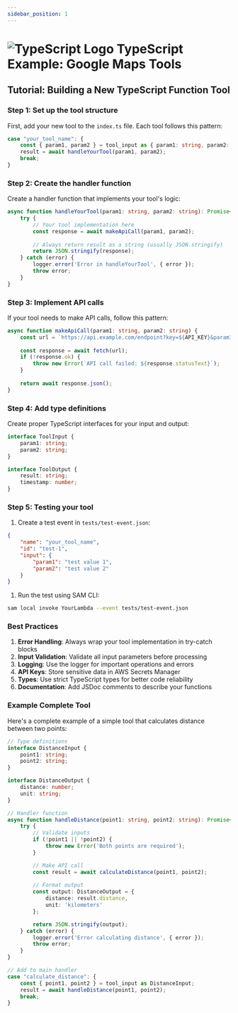 ```yaml
---
sidebar_position: 1
---
```


# ![TypeScript Logo](https://cdn.simpleicons.org/typescript?size=48) TypeScript Example: Google Maps Tools

## Tutorial: Building a New TypeScript Function Tool

### Step 1: Set up the tool structure

First, add your new tool to the `index.ts` file. Each tool follows this pattern:

```typescript
case "your_tool_name": {
    const { param1, param2 } = tool_input as { param1: string, param2: string }
    result = await handleYourTool(param1, param2);
    break;
}
```

### Step 2: Create the handler function

Create a handler function that implements your tool's logic:

```typescript
async function handleYourTool(param1: string, param2: string): Promise<string> {
    try {
        // Your tool implementation here
        const response = await makeApiCall(param1, param2);
        
        // Always return result as a string (usually JSON.stringify)
        return JSON.stringify(response);
    } catch (error) {
        logger.error('Error in handleYourTool', { error });
        throw error;
    }
}
```

### Step 3: Implement API calls

If your tool needs to make API calls, follow this pattern:

```typescript
async function makeApiCall(param1: string, param2: string) {
    const url = `https://api.example.com/endpoint?key=${API_KEY}&param1=${encodeURIComponent(param1)}`;
    
    const response = await fetch(url);
    if (!response.ok) {
        throw new Error(`API call failed: ${response.statusText}`);
    }
    
    return await response.json();
}
```

### Step 4: Add type definitions

Create proper TypeScript interfaces for your input and output:

```typescript
interface ToolInput {
    param1: string;
    param2: string;
}

interface ToolOutput {
    result: string;
    timestamp: number;
}
```

### Step 5: Testing your tool

1. Create a test event in `tests/test-event.json`:

  ```json
  {
      "name": "your_tool_name",
      "id": "test-1",
      "input": {
          "param1": "test value 1",
          "param2": "test value 2"
      }
  }
  ```

1. Run the test using SAM CLI:

  ```bash
  sam local invoke YourLambda --event tests/test-event.json
  ```

### Best Practices

1. **Error Handling**: Always wrap your tool implementation in try-catch blocks
2. **Input Validation**: Validate all input parameters before processing
3. **Logging**: Use the logger for important operations and errors
4. **API Keys**: Store sensitive data in AWS Secrets Manager
5. **Types**: Use strict TypeScript types for better code reliability
6. **Documentation**: Add JSDoc comments to describe your functions

### Example Complete Tool

Here's a complete example of a simple tool that calculates distance between two points:

```typescript
// Type definitions
interface DistanceInput {
    point1: string;
    point2: string;
}

interface DistanceOutput {
    distance: number;
    unit: string;
}

// Handler function
async function handleDistance(point1: string, point2: string): Promise<string> {
    try {
        // Validate inputs
        if (!point1 || !point2) {
            throw new Error('Both points are required');
        }

        // Make API call
        const result = await calculateDistance(point1, point2);
        
        // Format output
        const output: DistanceOutput = {
            distance: result.distance,
            unit: 'kilometers'
        };

        return JSON.stringify(output);
    } catch (error) {
        logger.error('Error calculating distance', { error });
        throw error;
    }
}

// Add to main handler
case "calculate_distance": {
    const { point1, point2 } = tool_input as DistanceInput;
    result = await handleDistance(point1, point2);
    break;
}
```
